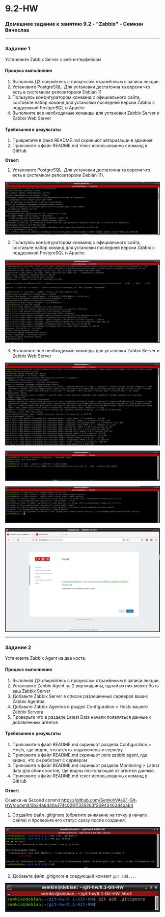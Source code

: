 # 9.2-HW
### Домашнее задание к занятию 9.2 - "Zabbix" - Семкин Вячеслав
***
### Задание 1

Установите Zabbix Server с веб-интерфейсом.
#### Процесс выполнения
1. Выполняя ДЗ сверяйтесь с процессом отражённым в записи лекции.
2. Установите PostgreSQL. Для установки достаточна та версия что есть в системном репозитороии Debian 11
3. Пользуясь конфигуратором комманд с официального сайта, составьте набор команд для установки последней версии Zabbix с поддержкой PostgreSQL и Apache
4. Выполните все необходимые команды для установки Zabbix Server и Zabbix Web Server

#### Требования к результаты 
1. Прикрепите в файл README.md скриншот авторизации в админке
2. Приложите в файл README.md текст использованных команд в GitHub

**Ответ:**

1. Установите PostgreSQL. Для установки достаточна та версия что есть в системном репозитороии Debian 11). 

![1-1](https://github.com/SemkinVA/9.2-HW/blob/main/1-1.png)

2. Пользуясь конфигуратором комманд с официального сайта, составьте набор команд для установки последней версии Zabbix с поддержкой PostgreSQL и Apache.

![1-2](https://github.com/SemkinVA/9.2-HW/blob/main/1-2.png)

3. Выполните все необходимые команды для установки Zabbix Server и Zabbix Web Server

![1-3](https://github.com/SemkinVA/9.2-HW/blob/main/1-3.png)

![1-4](https://github.com/SemkinVA/9.2-HW/blob/main/1-4.png)

![1-5](https://github.com/SemkinVA/9.2-HW/blob/main/1-5.png)

![1-6](https://github.com/SemkinVA/9.2-HW/blob/main/1-6.png)

***
### Задание 2 

Установите Zabbix Agent на два хоста.

#### Процесс выполнения
1. Выполняя ДЗ сверяйтесь с процессом отражённым в записи лекции.
2. Установите Zabbix Agent на 2 виртмашины, одной из них может быть ваш Zabbix Server
3. Добавьте Zabbix Server в список разрешенных серверов ваших Zabbix Agentов
4. Добавьте Zabbix Agentов в раздел Configuration > Hosts вашего Zabbix Servera
5. Проверьте что в разделе Latest Data начали появляться данные с добавленных агентов

#### Требования к результаты 
1. Приложите в файл README.md скриншот раздела Configuration > Hosts, где видно, что агенты подключены к серверу
2. Приложите в файл README.md скриншот лога zabbix agent, где видно, что он работает с сервером
3. Приложите в файл README.md скриншот раздела Monitoring > Latest data для обоих хостов, где видны поступающие от агентов данные.
4. Приложите в файл README.md текст использованных команд в GitHub

**Ответ:**

Ссылка на Second commit https://github.com/SemkinVA/8.1-Git-HW/commit/0b24a6d30a374c02811326263f26943462d4dab4


1. Создайте файл .gitignore (обратите внимание на точку в начале файла) и проверьте его статус сразу после создания.

![2-1](https://github.com/SemkinVA/8.1-Git-HW/blob/main/2-1.png)

2. Добавьте файл .gitignore в следующий коммит `git add...`.

![2-2](https://github.com/SemkinVA/8.1-Git-HW/blob/main/2-2.png)

